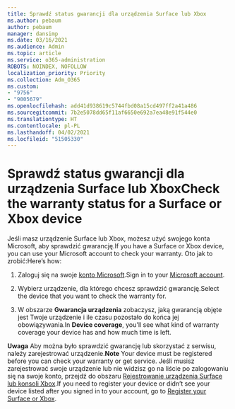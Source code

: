 ```yaml
---
title: Sprawdź status gwarancji dla urządzenia Surface lub Xbox
ms.author: pebaum
author: pebaum
manager: dansimp
ms.date: 03/16/2021
ms.audience: Admin
ms.topic: article
ms.service: o365-administration
ROBOTS: NOINDEX, NOFOLLOW
localization_priority: Priority
ms.collection: Adm_O365
ms.custom:
- "9756"
- "9005679"
ms.openlocfilehash: add41d938619c5744fbd08a15cd497ff2a41a486
ms.sourcegitcommit: 7b2e5078dd65f11af6650e692a7ea48e91f544e0
ms.translationtype: HT
ms.contentlocale: pl-PL
ms.lasthandoff: 04/02/2021
ms.locfileid: "51505330"
---
```

# <a name="check-the-warranty-status-for-a-surface-or-xbox-device"></a><span data-ttu-id="7e76e-102">Sprawdź status gwarancji dla urządzenia Surface lub Xbox</span><span class="sxs-lookup"><span data-stu-id="7e76e-102">Check the warranty status for a Surface or Xbox device</span></span>

<span data-ttu-id="7e76e-103">Jeśli masz urządzenie Surface lub Xbox, możesz użyć swojego konta Microsoft, aby sprawdzić gwarancję.</span><span class="sxs-lookup"><span data-stu-id="7e76e-103">If you have a Surface or Xbox device, you can use your Microsoft account to check your warranty.</span></span> <span data-ttu-id="7e76e-104">Oto jak to zrobić:</span><span class="sxs-lookup"><span data-stu-id="7e76e-104">Here’s how:</span></span>

1. <span data-ttu-id="7e76e-105">Zaloguj się na swoje [konto Microsoft](https://account.microsoft.com/devices/).</span><span class="sxs-lookup"><span data-stu-id="7e76e-105">Sign in to your [Microsoft account](https://account.microsoft.com/devices/).</span></span> 

1. <span data-ttu-id="7e76e-106">Wybierz urządzenie, dla którego chcesz sprawdzić gwarancję.</span><span class="sxs-lookup"><span data-stu-id="7e76e-106">Select the device that you want to check the warranty for.</span></span>

1. <span data-ttu-id="7e76e-107">W obszarze **Gwarancja urządzenia** zobaczysz, jaką gwarancją objęte jest Twoje urządzenie i ile czasu pozostało do końca jej obowiązywania.</span><span class="sxs-lookup"><span data-stu-id="7e76e-107">In **Device coverage**, you'll see what kind of warranty coverage your device has and how much time is left.</span></span>

<span data-ttu-id="7e76e-108">**Uwaga** Aby można było sprawdzić gwarancję lub skorzystać z serwisu, należy zarejestrować urządzenie.</span><span class="sxs-lookup"><span data-stu-id="7e76e-108">**Note** Your device must be registered before you can check your warranty or get service.</span></span> <span data-ttu-id="7e76e-109">Jeśli musisz zarejestrować swoje urządzenie lub nie widzisz go na liście po zalogowaniu się na swoje konto, przejdź do obszaru [Rejestrowanie urządzenia Surface lub konsoli Xbox](https://support.microsoft.com/surface/register-your-surface-or-xbox-fd7d73f8-b0e6-c9fa-e83b-0b64652e2376).</span><span class="sxs-lookup"><span data-stu-id="7e76e-109">If you need to register your device or didn’t see your device listed after you signed in to your account, go to [Register your Surface or Xbox](https://support.microsoft.com/surface/register-your-surface-or-xbox-fd7d73f8-b0e6-c9fa-e83b-0b64652e2376).</span></span>
